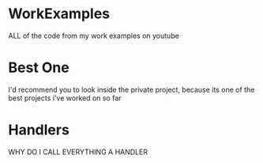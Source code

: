 # WorkExamples
ALL of the code from my work examples on youtube

# Best One
I'd recommend you to look inside the private project, because its one of the best projects i've worked on so far

# Handlers
WHY DO I CALL EVERYTHING A HANDLER
